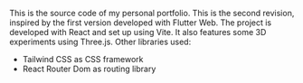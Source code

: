 This is the source code of my personal portfolio. This is the second revision, inspired by the first version developed with Flutter Web. The project is developed with React and set up using Vite. It also features some 3D experiments using Three.js. Other libraries used:
- Tailwind CSS as CSS framework
- React Router Dom as routing library

